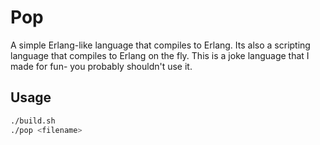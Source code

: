# Pop

A simple Erlang-like language that compiles to Erlang.
Its also a scripting language that compiles to Erlang on the fly.
This is a joke language that I made for fun- you probably shouldn't use it.

## Usage

```bash
./build.sh
./pop <filename>
```
